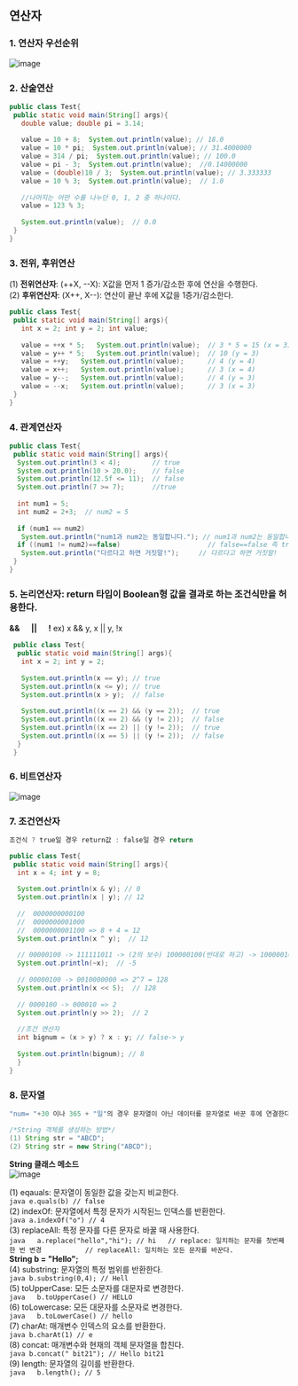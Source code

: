 ## 연산자

### 1. 연산자 우선순위
   ![image](https://user-images.githubusercontent.com/63652571/163708372-bfd38ef3-735f-4878-a3c2-80b0696979d7.png)  

### 2. 산술연산   
   ```java
   public class Test{
    public static void main(String[] args){
      double value; double pi = 3.14;
      
      value = 10 + 8;  System.out.println(value); // 18.0
      value = 10 * pi;  System.out.println(value); // 31.4000000
      value = 314 / pi;  System.out.println(value); // 100.0
      value = pi - 3;  System.out.println(value);  //0.14000000
      value = (double)10 / 3;  System.out.println(value); // 3.333333 
      value = 10 % 3;  System.out.println(value);  // 1.0
      
      //나머지는 어떤 수를 나누던 0, 1, 2 중 하나이다.
      value = 123 % 3;
      
      System.out.println(value);  // 0.0
    }
   }
   ```

### 3. 전위, 후위연산   
   (1) **전위연산자**: (++X, --X): X값을 먼저 1 증가/감소한 후에 연산을 수행한다.  
   (2) **후위연산자**: (X++, X--): 연산이 끝난 후에 X값을 1증가/감소한다.  
   ```java
   public class Test{
    public static void main(String[] args){
      int x = 2; int y = 2; int value;
      
      value = ++x * 5;   System.out.println(value);  // 3 * 5 = 15 (x = 3)
      value = y++ * 5;   System.out.println(value);  // 10 (y = 3)
      value = ++y;   System.out.println(value);      // 4 (y = 4)
      value = x++;   System.out.println(value);      // 3 (x = 4)
      value = y--;   System.out.println(value);      // 4 (y = 3)
      value = --x;   System.out.println(value);      // 3 (x = 3)
    }
   }
   ```
### 4. 관계연산자
   ```java
   public class Test{
    public static void main(String[] args){
     System.out.println(3 < 4);        // true 
     System.out.println(10 > 20.0);    // false
     System.out.println(12.5f <= 11);  // false
     System.out.println(7 >= 7);       //true
     
     int num1 = 5;
     int num2 = 2+3;  // num2 = 5
     
     if (num1 == num2) 
      System.out.println("num1과 num2는 동일합니다."); // num1과 num2는 동일합니다.
     if ((num1 != num2)==false)                      // false==false 즉 true
      System.out.println("다르다고 하면 거짓말!");     // 다르다고 하면 거짓말!
    }
   }
   ```
### 5. 논리연산자: return 타입이 Boolean형 값을 결과로 하는 조건식만을 허용한다.  
   **&&  　 || 　   !** 
   ex) x && y, x || y, !x  
   ```java
    public class Test{
     public static void main(String[] args){
      int x = 2; int y = 2;
      
      System.out.println(x == y); // true
      System.out.println(x <= y); // true
      System.out.println(x > y);  // false
      
      System.out.println((x == 2) && (y == 2));  // true
      System.out.println((x == 2) && (y != 2));  // false
      System.out.println((x == 2) || (y != 2));  // true
      System.out.println((x == 5) || (y != 2));  // false
     }
    }
   ```
### 6. 비트연산자  
   ![image](https://user-images.githubusercontent.com/63652571/163709553-be85f4fd-3bf7-46ec-acd2-c2152e00421d.png)  
### 7. 조건연산자  
   ```java
   조건식 ? true일 경우 return값 : false일 경우 return
   ```
   ```java
   public class Test{
    public static void main(String[] args){
     int x = 4; int y = 8;
     
     System.out.println(x & y); // 0
     System.out.println(x | y); // 12
     
     //  0000000000100 
     //  0000000001000
     //  0000000001100 => 8 + 4 = 12
     System.out.println(x ^ y);  // 12
     
     // 00000100 -> 111111011 -> (2의 보수) 100000100(반대로 하고) -> 100000101(마지막에 1을 더한다.) => 5 
     System.out.println(~x);  // -5
     
     // 00000100 -> 0010000000 => 2^7 = 128
     System.out.println(x << 5);  // 128
     
     // 0000100 -> 000010 => 2
     System.out.println(y >> 2);  // 2
    
     //조건 연산자
     int bignum = (x > y) ? x : y; // false-> y
     
     System.out.println(bignum); // 8
     }
   }
   ```
 ### 8. 문자열  
   ```java
   "num= "+30 이나 365 + "일"의 경우 문자열이 아닌 데이터를 문자열로 바꾼 후에 연결한다.
   ````
   ```java
   /*String 객체를 생성하는 방법*/
   (1) String str = "ABCD";
   (2) String str = new String("ABCD");
   ```
   **String 클래스 메소드**  
   ![image](https://user-images.githubusercontent.com/63652571/163712359-c213864b-cab4-4ee8-abe9-ed23656e5df2.png)  
   
   (1) eqauals: 문자열이 동일한 값을 갖는지 비교한다.   
     ```java
     e.quals(b) // false
     ```  
    (2) indexOf: 문자열에서 특정 문자가 시작된느 인덱스를 반환한다.     
    ```java
     a.indexOf("o") // 4
     ```  
    (3) replaceAll: 특정 문자를 다른 문자로 바꿀 때 사용한다.    
    ```java  
     a.replace("hello","hi"); // hi  
     // replace: 일치하는 문자를 첫번째 한 번 변경          
     // replaceAll: 일치하는 모든 문자를 바꾼다.  
     ```  
    **String b = "Hello";**   
    (4) substring: 문자열의 특정 범위를 반환한다.    
    ```java
    b.substring(0,4); // Hell
    ```  
    (5) toUpperCase: 모든 소문자를 대문자로 변경한다.    
    ```java  
    b.toUpperCase() // HELLO  
    ```  
    (6) toLowercase: 모든 대문자를 소문자로 변경한다.  
    ```java  
    b.toLowerCase() // hello  
    ```  
    (7) charAt: 매개변수 인덱스의 요소를 반환한다.  
    ```java
    b.charAt(1) // e
    ```  
    (8) concat: 매개변수와 현재의 객체 문자열을 합친다.  
    ```java
    b.concat(" bit21"); // Hello bit21  
    ```  
    (9) length: 문자열의 길이를 반환한다.  
    ```java  
    b.length(); // 5  
    ``` 


